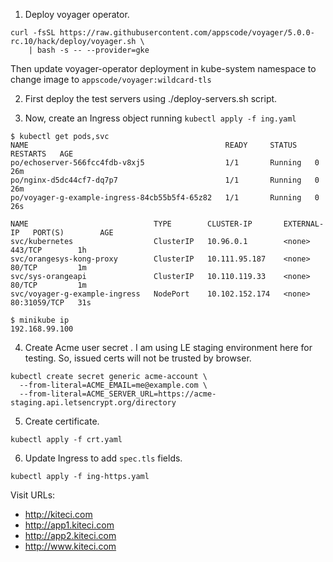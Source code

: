 1. Deploy voyager operator.

```console
curl -fsSL https://raw.githubusercontent.com/appscode/voyager/5.0.0-rc.10/hack/deploy/voyager.sh \
    | bash -s -- --provider=gke
```

Then update voyager-operator deployment in kube-system namespace to change image to `appscode/voyager:wildcard-tls`

2. First deploy the test servers using ./deploy-servers.sh script.

3. Now, create an Ingress object running `kubectl apply -f ing.yaml`

```console
$ kubectl get pods,svc
NAME                                            READY     STATUS    RESTARTS   AGE
po/echoserver-566fcc4fdb-v8xj5                  1/1       Running   0          26m
po/nginx-d5dc44cf7-dq7p7                        1/1       Running   0          26m
po/voyager-g-example-ingress-84cb55b5f4-65z82   1/1       Running   0          26s

NAME                            TYPE        CLUSTER-IP       EXTERNAL-IP   PORT(S)        AGE
svc/kubernetes                  ClusterIP   10.96.0.1        <none>        443/TCP        1h
svc/orangesys-kong-proxy        ClusterIP   10.111.95.187    <none>        80/TCP         1m
svc/sys-orangeapi               ClusterIP   10.110.119.33    <none>        80/TCP         1m
svc/voyager-g-example-ingress   NodePort    10.102.152.174   <none>        80:31059/TCP   31s

$ minikube ip
192.168.99.100
```


4. Create Acme user secret . I am using LE staging environment here for testing. So, issued certs will not be trusted by browser.

```console
kubectl create secret generic acme-account \
  --from-literal=ACME_EMAIL=me@example.com \
  --from-literal=ACME_SERVER_URL=https://acme-staging.api.letsencrypt.org/directory
```

5. Create certificate.

```console
kubectl apply -f crt.yaml
```

6. Update Ingress to add `spec.tls` fields.

```console
kubectl apply -f ing-https.yaml
```

Visit URLs:
 - http://kiteci.com
 - http://app1.kiteci.com
 - http://app2.kiteci.com
 - http://www.kiteci.com

